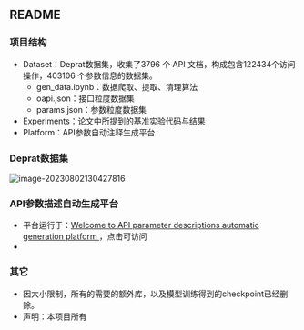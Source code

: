 ## README

### 项目结构

- Dataset：Deprat数据集，收集了3796 个 API 文档，构成包含122434个访问操作，403106 个参数信息的数据集。
  - gen_data.ipynb：数据爬取、提取、清理算法
  - oapi.json：接口粒度数据集
  - params.json：参数粒度数据集
- Experiments：论文中所提到的基准实验代码与结果
- Platform：API参数自动注释生成平台

### Deprat数据集

![image-20230802130427816](C:\Users\lenovo\AppData\Roaming\Typora\typora-user-images\image-20230802130427816.png)

### API参数描述自动生成平台

- 平台运行于：[Welcome to API parameter descriptions automatic generation platform ](http://172.16.17.43:8501/)，点击可访问
- 



### 其它

- 因大小限制，所有的需要的额外库，以及模型训练得到的checkpoint已经删除。
- 声明：本项目所有